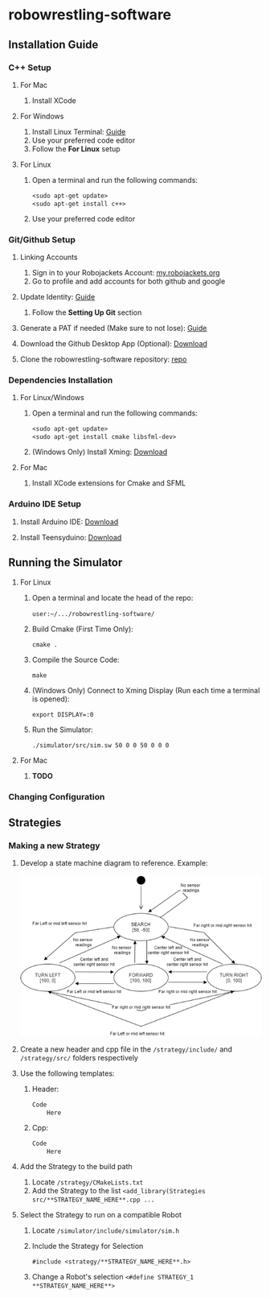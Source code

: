 # robowrestling-software

## Installation Guide

### C++ Setup

1. For Mac
    1. Install XCode

1. For Windows
    1. Install Linux Terminal: [Guide](https://www.windowscentral.com/install-windows-subsystem-linux-windows-10)
    2. Use your preferred code editor
    3. Follow the **For Linux** setup
    
1. For Linux
    1. Open a terminal and run the following commands:

        ```
        <sudo apt-get update>
        <sudo apt-get install c++>
        ```
    
    2. Use your preferred code editor
  
### Git/Github Setup
  
1. Linking Accounts
    1. Sign in to your Robojackets Account: [my.robojackets.org](my.robotjackets.org)
    2. Go to profile and add accounts for both github and google
    
2. Update Identity: [Guide](https://docs.github.com/en/get-started/quickstart/set-up-git)
    1. Follow the **Setting Up Git** section

3. Generate a PAT if needed (Make sure to not lose): 
    [Guide](https://docs.github.com/en/authentication/keeping-your-account-and-data-secure/creating-a-personal-access-token)

4. Download the Github Desktop App (Optional): [Download](https://desktop.github.com/)

5. Clone the robowrestling-software repository: [repo](https://github.com/RoboJackets/robowrestling-software)

### Dependencies Installation

1. For Linux/Windows
    1. Open a terminal and run the following commands:
    
        ```
        <sudo apt-get update>
        <sudo apt-get install cmake libsfml-dev>
        ```
    
    2. (Windows Only) Install Xming: [Download](https://sourceforge.net/projects/xming/)

2. For Mac
    1. Install XCode extensions for Cmake and SFML

### Arduino IDE Setup

1. Install Arduino IDE: [Download](https://www.arduino.cc/en/software)

2. Install Teensyduino: [Download](https://www.pjrc.com/teensy/td_download.html)

## Running the Simulator

1. For Linux
    1. Open a terminal and locate the head of the repo: 
    
        `user:~/.../robowrestling-software/`
    
    2. Build Cmake (First Time Only): 
    
        ```
        cmake .
        ```
    
    3. Compile the Source Code:
    
        ```
        make
        ```
    
    4. (Windows Only) Connect to Xming Display (Run each time a terminal is opened):
    
        ```
        export DISPLAY=:0
        ```
    
    5. Run the Simulator:
    
        ```
        ./simulator/src/sim.sw 50 0 0 50 0 0 0
        ```
    
2. For Mac
    1. **TODO**

### Changing Configuration

## Strategies

### Making a new Strategy

1. Develop a state machine diagram to reference. Example:

    ![state_strategy](/strategy/diagrams/state_strategy.png)
    
2. Create a new header and cpp file in the `/strategy/include/` and `/strategy/src/` folders respectively

3. Use the following templates:
    1. Header:
    
        ``` 
        Code
            Here
        ```
        
    2. Cpp:
    
        ``` 
        Code
            Here
        ```
    
4. Add the Strategy to the build path
    1. Locate `/strategy/CMakeLists.txt`
    2. Add the Strategy to the list `<add_library(Strategies src/**STRATEGY_NAME_HERE**.cpp ...`
    
5. Select the Strategy to run on a compatible Robot
    1. Locate `/simulator/include/simulator/sim.h`
    2. Include the Strategy for Selection
    
        ```
        #include <strategy/**STRATEGY_NAME_HERE**.h>
        ```
        
    3. Change a Robot's selection `<#define STRATEGY_1 **STRATEGY_NAME_HERE**>`
